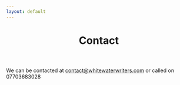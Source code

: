 ```yaml
---
layout: default
---
```

<header class="portfolio-header">
  <h1>Contact</h1>
</header>

<p>We can be contacted at <a href="mailto:admin@whitewaterwriters.com">contact@whitewaterwriters.com</a> or called on 07703683028</p>

<!-- Event snippet for Go to Contact page. conversion page -->
<script>
  gtag('event', 'conversion', {'send_to': 'AW-475509944/YLa-CPSQvvkBELjp3uIB'});
</script>


